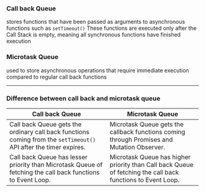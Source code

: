 ### Call back Queue

stores functions that have been passed as arguments to asynchronous functions such as `setTimeout()`
These functions are executed only after the Call Stack is empty, meaning all synchronous functions have finished execution

### Microtask Queue

used to store asynchronous operations that require immediate execution compared to regular call back functions

---
### Difference between call back and microtask queue

| Call back Queue                                                                                                   | Microtask Queue                                                                                             |
| ----------------------------------------------------------------------------------------------------------------- | ----------------------------------------------------------------------------------------------------------- |
| Call back Queue gets the ordinary call back functions coming from the `setTimeout()` API after the timer expires. | Microtask Queue gets the callback functions coming through Promises and Mutation Observer.                  |
| Call back Queue has lesser priority than Microtask Queue of fetching the call back functions to Event Loop.       | Microtask Queue has higher priority than Call back Queue of fetching the call back functions to Event Loop. |

